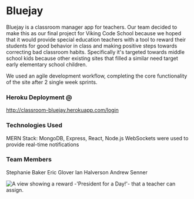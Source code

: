 # Bluejay
Bluejay is a classroom manager app for teachers. Our team decided to make this as our final project for Viking Code School because we hoped that it would provide special education teachers with a tool to reward their students for good behavior in class and making positive steps towards correcting bad classroom habits. Specifically it's targeted towards middle school kids because other existing sites that filled a similar need target early elementary school children. 

We used an agile development workflow, completing the core functionality of the site after 2 single week sprints. 

### Heroku Deployment @
http://classroom-bluejay.herokuapp.com/login

### Technologies Used
MERN Stack: MongoDB, Express, React, Node.js
WebSockets were used to provide real-time notifications

### Team Members
Stephanie Baker
Eric Glover
Ian Halverson
Andrew Senner 

![A view showing a reward -'President for a Day!'- that a teacher can assign.](http://www.ericglover.me/assets/images/projects/Bluejay/rewardsView2.png "Rewards and things")

